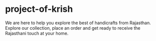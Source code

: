 # project-of-krish
We are here to help you explore the best of handicrafts from Rajasthan.  Explore our collection, place an order and get ready to receive the Rajasthani touch at your home.
